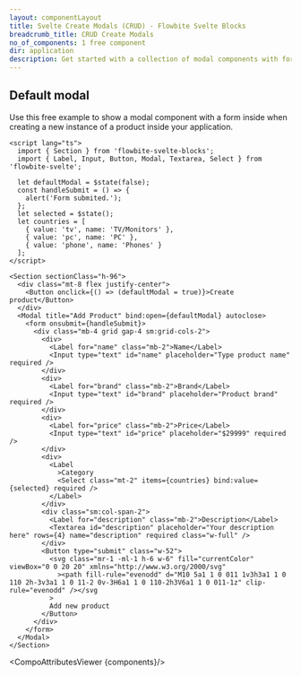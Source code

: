 ```yaml
---
layout: componentLayout
title: Svelte Create Modals (CRUD) - Flowbite Svelte Blocks
breadcrumb_title: CRUD Create Modals
no_of_components: 1 free component
dir: application
description: Get started with a collection of modal components with form input elements to create new data models inside your dashboard based on Tailwind CSS.;
---
```


<script>
  import { TableProp, TableDefaultRow, CompoAttributesViewer } from '../utils'
  const components = 'Section'
</script>

## Default modal

Use this free example to show a modal component with a form inside when creating a new instance of a product inside your application.

```svelte example hideResponsiveButtons
<script lang="ts">
  import { Section } from 'flowbite-svelte-blocks';
  import { Label, Input, Button, Modal, Textarea, Select } from 'flowbite-svelte';

  let defaultModal = $state(false);
  const handleSubmit = () => {
    alert('Form submited.');
  };
  let selected = $state();
  let countries = [
    { value: 'tv', name: 'TV/Monitors' },
    { value: 'pc', name: 'PC' },
    { value: 'phone', name: 'Phones' }
  ];
</script>

<Section sectionClass="h-96">
  <div class="mt-8 flex justify-center">
    <Button onclick={() => (defaultModal = true)}>Create product</Button>
  </div>
  <Modal title="Add Product" bind:open={defaultModal} autoclose>
    <form onsubmit={handleSubmit}>
      <div class="mb-4 grid gap-4 sm:grid-cols-2">
        <div>
          <Label for="name" class="mb-2">Name</Label>
          <Input type="text" id="name" placeholder="Type product name" required />
        </div>
        <div>
          <Label for="brand" class="mb-2">Brand</Label>
          <Input type="text" id="brand" placeholder="Product brand" required />
        </div>
        <div>
          <Label for="price" class="mb-2">Price</Label>
          <Input type="text" id="price" placeholder="$29999" required />
        </div>
        <div>
          <Label
            >Category
            <Select class="mt-2" items={countries} bind:value={selected} required />
          </Label>
        </div>
        <div class="sm:col-span-2">
          <Label for="description" class="mb-2">Description</Label>
          <Textarea id="description" placeholder="Your description here" rows={4} name="description" required class="w-full" />
        </div>
        <Button type="submit" class="w-52">
          <svg class="mr-1 -ml-1 h-6 w-6" fill="currentColor" viewBox="0 0 20 20" xmlns="http://www.w3.org/2000/svg"
            ><path fill-rule="evenodd" d="M10 5a1 1 0 011 1v3h3a1 1 0 110 2h-3v3a1 1 0 11-2 0v-3H6a1 1 0 110-2h3V6a1 1 0 011-1z" clip-rule="evenodd" /></svg
          >
          Add new product
        </Button>
      </div>
    </form>
  </Modal>
</Section>
```

<CompoAttributesViewer {components}/>
